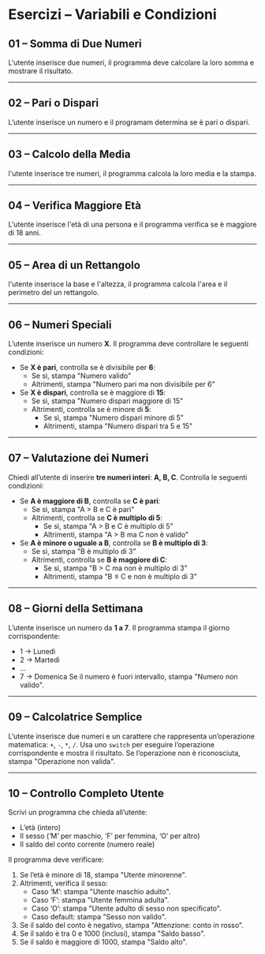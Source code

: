 # Esercizi – Variabili e Condizioni

## 01 – Somma di Due Numeri
L'utente inserisce due numeri, il programma deve calcolare la loro somma e mostrare il risultato.

---

## 02 – Pari o Dispari
L’utente inserisce un numero e il programam determina se è pari o dispari.

---

## 03 – Calcolo della Media
l'utente inserisce tre numeri, il programma calcola la loro media e la stampa.

---

## 04 – Verifica Maggiore Età
L'utente inserisce l'età di una persona e il programma verifica se è maggiore di 18 anni.

---

## 05 – Area di un Rettangolo
l'utente inserisce la base e l'altezza, il programma calcola l'area e il perimetro del un rettangolo.

---

## 06 – Numeri Speciali 
L’utente inserisce un numero **X**. Il programma deve controllare le seguenti condizioni:
- Se **X è pari**, controlla se è divisibile per **6**:
    - Se sì, stampa "Numero valido"
    - Altrimenti, stampa "Numero pari ma non divisibile per 6"
- Se **X è dispari**, controlla se è maggiore di **15**:
    - Se sì, stampa "Numero dispari maggiore di 15"
    - Altrimenti, controlla se è minore di **5**:
        - Se sì, stampa "Numero dispari minore di 5"
        - Altrimenti, stampa "Numero dispari tra 5 e 15"

---

## 07 – Valutazione dei Numeri 
Chiedi all’utente di inserire **tre numeri interi**: **A, B, C**.
Controlla le seguenti condizioni:
- Se **A è maggiore di B**, controlla se **C è pari**:
    - Se sì, stampa "A > B e C è pari"
    - Altrimenti, controlla se **C è multiplo di 5**:
        - Se sì, stampa "A > B e C è multiplo di 5"
        - Altrimenti, stampa "A > B ma C non è valido"
- Se **A è minore o uguale a B**, controlla se **B è multiplo di 3**:
    - Se sì, stampa "B è multiplo di 3"
    - Altrimenti, controlla se **B è maggiore di C**:
        - Se sì, stampa "B > C ma non è multiplo di 3"
        - Altrimenti, stampa "B ≤ C e non è multiplo di 3"

---

## 08 – Giorni della Settimana 
L’utente inserisce un numero da **1 a 7**. Il programma stampa il giorno corrispondente:
- 1 → Lunedì
- 2 → Martedì
- ...
- 7 → Domenica
  Se il numero è fuori intervallo, stampa "Numero non valido".

---

## 09 – Calcolatrice Semplice 
L’utente inserisce due numeri e un carattere che rappresenta un’operazione matematica: `+`, `-`, `*`, `/`.
Usa uno `switch` per eseguire l’operazione corrispondente e mostra il risultato.
Se l’operazione non è riconosciuta, stampa "Operazione non valida".

---

## 10 – Controllo Completo Utente 

Scrivi un programma che chieda all’utente:

- L’età (intero)
- Il sesso (‘M’ per maschio, ‘F’ per femmina, ‘O’ per altro)
- Il saldo del conto corrente (numero reale)

Il programma deve verificare:

1. Se l’età è minore di 18, stampa "Utente minorenne".
2. Altrimenti, verifica il sesso:
    - Caso ‘M’: stampa "Utente maschio adulto".
    - Caso ‘F’: stampa "Utente femmina adulta".
    - Caso ‘O’: stampa "Utente adulto di sesso non specificato".
    - Caso default: stampa "Sesso non valido".
3. Se il saldo del conto è negativo, stampa "Attenzione: conto in rosso".
4. Se il saldo è tra 0 e 1000 (inclusi), stampa "Saldo basso".
5. Se il saldo è maggiore di 1000, stampa "Saldo alto".
